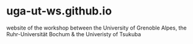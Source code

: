 # uga-ut-ws.github.io
website of the workshop between the University of Grenoble Alpes, the  Ruhr-Universität Bochum &amp; the  Univeristy of Tsukuba
